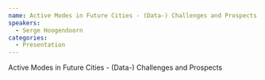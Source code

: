 ```yaml
--- 
name: Active Modes in Future Cities - (Data-) Challenges and Prospects
speakers: 
  - Serge Hoogendoorn
categories:
  - Presentation
---
```


Active Modes in Future Cities - (Data-) Challenges and Prospects